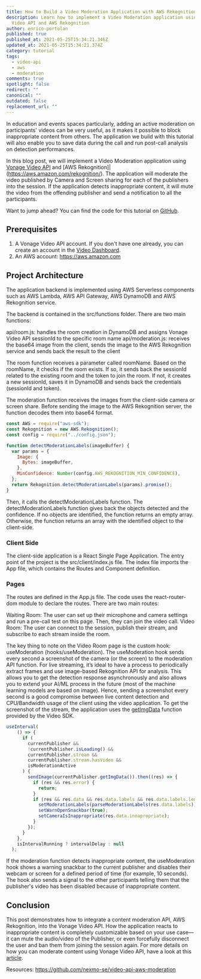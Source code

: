 ```yaml
---
title: How to Build a Video Moderation Application with AWS Rekognition
description: Learn how to implement a Video Moderation application using Vonage
  Video API and AWS Rekognition
author: enrico-portolan
published: true
published_at: 2021-05-25T15:34:21.346Z
updated_at: 2021-05-25T15:34:21.374Z
category: tutorial
tags:
  - video-api
  - aws
  - moderation
comments: true
spotlight: false
redirect: ""
canonical: ""
outdated: false
replacement_url: ""
---
```

In education and events spaces particularly, adding an active moderation on participants' videos can be very useful, as it makes it possible to block inappropriate content from others. The application we build with this tutorial will also enable you to save data during the call and run post-call analysis on detection performances. 

In this blog post, we will implement a Video Moderation application using [Vonage Video API](https://www.vonage.com/communications-apis/video/) and [AWS Rekognition]|(https://aws.amazon.com/rekognition/). The application will moderate the video published by Camera and Screen sharing for each of the publishers into the session. If the application detects inappropriate content, it will mute the video from the offending publisher and send a notification to all the participants. 

Want to jump ahead? You can find the code for this tutorial on [GitHub](https://github.com/nexmo-se/video-api-aws-moderation).


## Prerequisites

1. A Vonage Video API account. If you don't have one already, you can create an account in the [Video Dashboard](https://tokbox.com/account/#/).
2. An AWS account: https://aws.amazon.com


## Project Architecture


The application backend is implemented using AWS Serverless components such as AWS Lambda, AWS API Gateway, AWS DynamoDB and AWS Rekognition service.

The backend is contained in the src/functions folder. There are two main functions:

api/room.js: handles the room creation in DynamoDB and assigns Vonage Video API sessionId to the specific room name
api/moderation.js: receives the base64 image from the client, sends the image to the AWS Rekognition service and sends back the result to the client

The room function receives a parameter called roomName. Based on the roomName, it checks if the room exists. If so, it sends back the sessionId related to the existing room and the token to join the room. If not, it creates a new sessionId, saves it in DynamoDB and sends back the credentials (sessionId and token).

The moderation function receives the images from the client-side camera or screen share. Before sending the image to the AWS Rekognition server, the function decodes them into base64 format. 


```js
const AWS = require("aws-sdk");
const Rekognition = new AWS.Rekognition();
const config = require("../config.json");

function detectModerationLabels(imageBuffer) {
  var params = {
    Image: {
      Bytes: imageBuffer,
    },
    MinConfidence: Number(config.AWS_REKOGNITION_MIN_CONFIDENCE),
  };
  return Rekognition.detectModerationLabels(params).promise();
}

```

Then, it calls the detectModerationLabels function. The detectModerationLabels function gives back the objects detected and the confidence. If no objects are identified, the function returns an empty array. Otherwise, the function returns an array with the identified object to the client-side. 



### Client Side

The client-side application is a React Single Page Application. The entry point of the project is the src/client/index.js file. The index file imports the App file, which contains the Routes and Component definition.

### Pages

The routes are defined in the App.js file. The code uses the react-router-dom module to declare the routes. There are two main routes:

Waiting Room: The user can set up their microphone and camera settings and run a pre-call test on this page. Then, they can join the video call.
Video Room: The user can connect to the session, publish their stream, and subscribe to each stream inside the room.

The key thing to note on the Video Room page is the custom hook: useModeration (hooks/useModeration). The useModeration hook sends every second a screenshot of the camera (or the screen) to the moderation API function. 
For live streaming, it’s ideal to have a process to periodically extract frames and use image-based Rekognition API for analysis. This allows you to get the detection response asynchronously and also allows you to extend your AI/ML process in the future (most of the machine learning models are based on image).
Hence, sending a screenshot every second is a good compromise between live content detection and CPU/Bandwidth usage of the client using the video application. To get the screenshot of the stream, the application uses the [getImgData](https://tokbox.com/developer/sdks/js/reference/Publisher.html#getImgData) function provided by the Video SDK. 


```js
useInterval(
    () => {
      if (
        currentPublisher &&
        !currentPublisher.isLoading() &&
        currentPublisher.stream &&
        currentPublisher.stream.hasVideo &&
        isModerationActive
      ) {
        sendImage(currentPublisher.getImgData()).then((res) => {
          if (res && res.error) {
            return;
          }
          if (res && res.data && res.data.labels && res.data.labels.length) {
            setModerationLabels(parseModerationLabels(res.data.labels));
            setWarnOpenSnackbar(true);
            setCameraIsInappropriate(res.data.innapropriate);
          }
        });
      }
    },
    isIntervalRunning ? intervalDelay : null
  );
```

If the moderation function detects inappropriate content, the useModeration hook shows a warning snackbar to the current publisher and disables their webcam or screen for a defined period of time (for example, 10 seconds). The hook also sends a signal to the other participants telling them that the publisher's video has been disabled because of inappropriate content. 

## Conclusion

This post demonstrates how to integrate a content moderation API, AWS Rekognition, into the Vonage Video API. How the application reacts to inappropriate content is completely customizable based on your use case— it can mute the audio/video of the Publisher, or even forcefully disconnect the user and ban them from joining the session again. For more details on how you can moderate content using Vonage Video API, have a look at this [article](https://learn.vonage.com/blog/2020/11/12/ban-the-trolls-adding-moderation-to-the-video-api/). 

Resources: https://github.com/nexmo-se/video-api-aws-moderation